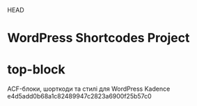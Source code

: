 HEAD
# WordPress Shortcodes Project

# top-block
ACF-блоки, шорткоди та стилі для WordPress Kadence
e4d5add0b68a1c82489947c2823a6900f25b57c0
